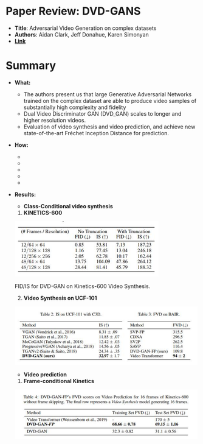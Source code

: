 # Paper Review:  DVD-GANS

* **Title**: Adversarial Video Generation on complex datasets
* **Authors**: Aidan Clark, Jeff Donahue, Karen Simonyan
* **[Link](https://arxiv.org/pdf/1907.06571.pdf)**

# Summary

* **What:**

  * The authors present us that large Generative Adversarial Networks trained on the complex dataset are able to produce video samples of substantially high complexity and fidelity
  * Dual Video Discriminator GAN (DVD_GAN) scales to longer and higher resolution videos.
  * Evaluation of video synthesis and video prediction, and achieve new state-of-the-art Fréchet Inception Distance for prediction.
  
* **How:**

  *
  * 
  * 
  *
  * 
  
* **Results:**

  * **Class-Conditional video synthesis**
 
   1. **KINETICS-600**
 
     ![KINETICS_Results](assets/res_kinetics.jpg?raw=true "KINETICS Results")

     FID/IS for DVD-GAN on Kinetics-600 Video Synthesis. 
     
   2. **Video Synthesis on UCF-101**
     
     ![UCF-101_Results](assets/res_ucf101.jpg?raw=true "UCF-101 Results")

  * **Video prediction**
  
   1. **Frame-conditional Kinetics**
   
     ![Frame-conditional_Kinetics_Results](assets/res_fcKinetics.jpg?raw=true "Frame-conditional Kinetics Results")
